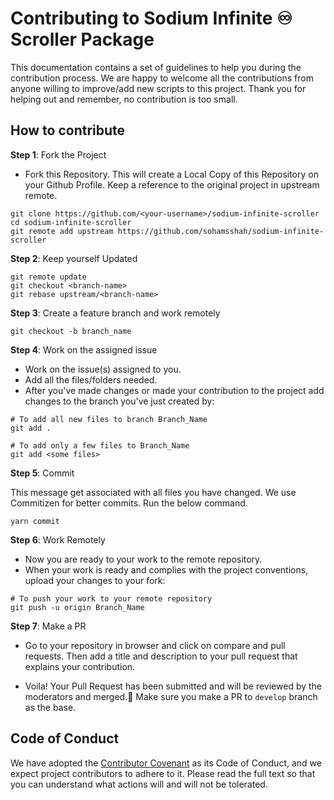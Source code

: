 # Contributing to **Sodium Infinite ♾ Scroller Package**

This documentation contains a set of guidelines to help you during the contribution process. We are happy to welcome all the contributions from anyone willing to improve/add new scripts to this project. Thank you for helping out and remember, no contribution is too small.

## How to contribute

**Step 1**: Fork the Project

- Fork this Repository. This will create a Local Copy of this Repository on your Github Profile. Keep a reference to the original project in upstream remote.

```
git clone https://github.com/<your-username>/sodium-infinite-scroller
cd sodium-infinite-scroller
git remote add upstream https://github.com/sohamsshah/sodium-infinite-scroller
```

**Step 2**: Keep yourself Updated

```
git remote update
git checkout <branch-name>
git rebase upstream/<branch-name>
```

**Step 3**: Create a feature branch and work remotely

```
git checkout -b branch_name
```

**Step 4**: Work on the assigned issue

- Work on the issue(s) assigned to you.
- Add all the files/folders needed.
- After you've made changes or made your contribution to the project add changes to the branch you've just created by:

```
# To add all new files to branch Branch_Name
git add .

# To add only a few files to Branch_Name
git add <some files>
```

**Step 5**: Commit

This message get associated with all files you have changed. We use Commitizen for better commits. Run the below command.

```
yarn commit
```

**Step 6**: Work Remotely

- Now you are ready to your work to the remote repository.
- When your work is ready and complies with the project conventions, upload your changes to your fork:

```
# To push your work to your remote repository
git push -u origin Branch_Name
```

**Step 7**: Make a PR

- Go to your repository in browser and click on compare and pull requests. Then add a title and description to your pull request that explains your contribution.

- Voila! Your Pull Request has been submitted and will be reviewed by the moderators and merged.🥳 Make sure you make a PR to `develop` branch as the base.

## Code of Conduct

We have adopted the [Contributor Covenant](https://www.contributor-covenant.org/) as its Code of Conduct, and we expect project contributors to adhere to it. Please read the full text so that you can understand what actions will and will not be tolerated.
